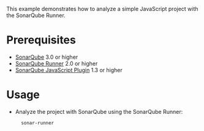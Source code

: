 This example demonstrates how to analyze a simple JavaScript project with the SonarQube Runner.

Prerequisites
=============
* [SonarQube](http://www.sonarsource.org/downloads/) 3.0 or higher
* [SonarQube Runner](http://docs.codehaus.org/x/N4KxDQ) 2.0 or higher
* [SonarQube JavaScript Plugin](http://docs.codehaus.org/display/SONAR/JavaScript+Plugin) 1.3 or higher

Usage
=====
* Analyze the project with SonarQube using the SonarQube Runner:

        sonar-runner
